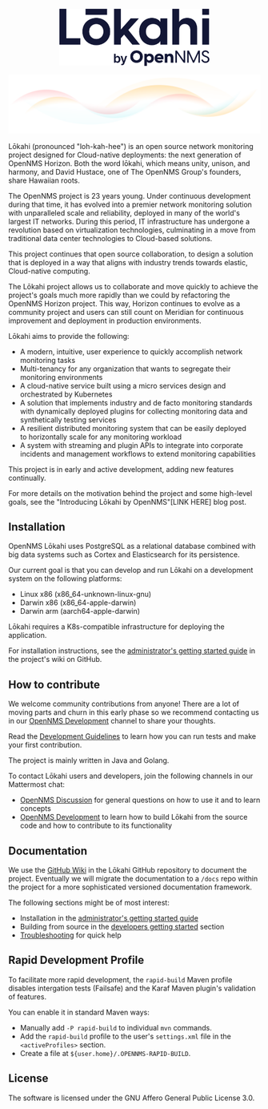 <p align="center"><img src="images/Lokahi_small-scale.png" alt="Lokahi by OpenNMS brandmark" width="300" /></a></p>

<img src="images/LokahiExploration.png" alt="colorful swirl"/>

Lōkahi (pronounced "loh-kah-hee") is an open source network monitoring project designed for Cloud-native deployments: the next generation of OpenNMS Horizon.
Both the word lōkahi, which means unity, unison, and harmony, and David Hustace, one of The OpenNMS Group's founders, share Hawaiian roots.

The OpenNMS project is 23 years young.
Under continuous development during that time, it has evolved into a premier network monitoring solution with unparalleled scale and reliability, deployed in many of the world's largest IT networks.
During this period, IT infrastructure has undergone a revolution based on virtualization technologies, culminating in a move from traditional data center technologies to Cloud-based solutions.

This project continues that open source collaboration, to design a solution that is deployed in a way that aligns with industry trends towards elastic, Cloud-native computing.

The Lōkahi project allows us to collaborate and move quickly to achieve the project's goals much more rapidly than we could by refactoring the OpenNMS Horizon project.
This way, Horizon continues to evolve as a community project and users can still count on Meridian for continuous improvement and deployment in production environments.

Lōkahi aims to provide the following:

* A modern, intuitive, user experience to quickly accomplish network monitoring tasks
* Multi-tenancy for any organization that wants to segregate their monitoring environments 
* A cloud-native service built using a micro services design and orchestrated by Kubernetes
* A solution that implements industry and de facto monitoring standards with dynamically deployed plugins for collecting monitoring data and synthetically testing services
* A resilient distributed monitoring system that can be easily deployed to horizontally scale for any monitoring workload
* A system with streaming and plugin APIs to integrate into corporate incidents and management workflows to extend monitoring capabilities

This project is in early and active development, adding new features continually.

For more details on the motivation behind the project and some high-level goals, see the "Introducing Lōkahi by OpenNMS"[LINK HERE] blog post.

## Installation

OpenNMS Lōkahi uses PostgreSQL as a relational database combined with big data systems such as Cortex and Elasticsearch for its persistence.

Our current goal is that you can develop and run Lōkahi on a development system on the following platforms:

* Linux x86 (x86_64-unknown-linux-gnu)
* Darwin x86 (x86_64-apple-darwin)
* Darwin arm (aarch64-apple-darwin)

Lōkahi requires a K8s-compatible infrastructure for deploying the application.

For installation instructions, see the [administrator's getting started guide](https://github.com/OpenNMS/horizon-stream/wiki/Getting-Started---Admin) in the project's wiki on GitHub.

## How to contribute

We welcome community contributions from anyone!
There are a lot of moving parts and churn in this early phase so we recommend contacting us in our [OpenNMS Development](https://chat.opennms.com/opennms/channels/opennms-development) channel to share your thoughts.

Read the [Development Guidelines](https://github.com/OpenNMS/horizon-stream/wiki/Development-Guidelines) to learn how you can run tests and make your first contribution.

The project is mainly written in Java and Golang.

To contact Lōkahi users and developers, join the following channels in our Mattermost chat:

* [OpenNMS Discussion](https://chat.opennms.com/opennms/channels/opennms-discussion) for general questions on how to use it and to learn concepts
* [OpenNMS Development](https://chat.opennms.com/opennms/channels/opennms-development) to learn how to build Lōkahi from the source code and how to contribute to its functionality

## Documentation

We use the [GitHub Wiki](https://github.com/OpenNMS-Cloud/horizon-stream/wiki) in the Lōkahi GitHub repository to document the project.
Eventually we will migrate the documentation to a `/docs` repo within the project for a more sophisticated versioned documentation framework.

The following sections might be of most interest:

* Installation in the [administrator's getting started guide](https://github.com/OpenNMS/horizon-stream/wiki/Getting-Started---Admin)
* Building from source in the [developers getting started](https://github.com/OpenNMS/horizon-stream/wiki/Getting-Started) section
* [Troubleshooting](https://github.com/OpenNMS/horizon-stream/wiki/Troubleshooting) for quick help

## Rapid Development Profile

To facilitate more rapid development, the `rapid-build` Maven profile
disables intergation tests (Failsafe) and the Karaf Maven plugin's validation of features.

You can enable it in standard Maven ways:
* Manually add `-P rapid-build` to individual `mvn` commands.
* Add the `rapid-build` profile to the user's `settings.xml` file in the `<activeProfiles>` section.
* Create a file at `${user.home}/.OPENNMS-RAPID-BUILD`.

## License

The software is licensed under the GNU Affero General Public License 3.0.
